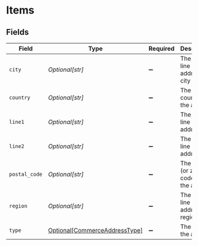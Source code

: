 # Items


## Fields

| Field                                                                       | Type                                                                        | Required                                                                    | Description                                                                 |
| --------------------------------------------------------------------------- | --------------------------------------------------------------------------- | --------------------------------------------------------------------------- | --------------------------------------------------------------------------- |
| `city`                                                                      | *Optional[str]*                                                             | :heavy_minus_sign:                                                          | The third line of the address, or city                                      |
| `country`                                                                   | *Optional[str]*                                                             | :heavy_minus_sign:                                                          | The country for the address                                                 |
| `line1`                                                                     | *Optional[str]*                                                             | :heavy_minus_sign:                                                          | The first line of the address                                               |
| `line2`                                                                     | *Optional[str]*                                                             | :heavy_minus_sign:                                                          | The second line of the address                                              |
| `postal_code`                                                               | *Optional[str]*                                                             | :heavy_minus_sign:                                                          | The postal (or zip) code for the address                                    |
| `region`                                                                    | *Optional[str]*                                                             | :heavy_minus_sign:                                                          | The fourth line of the address, or region                                   |
| `type`                                                                      | [Optional[CommerceAddressType]](../../models/shared/commerceaddresstype.md) | :heavy_minus_sign:                                                          | The type of the address                                                     |